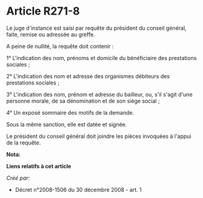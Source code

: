 # Article R271-8

Le juge d'instance est saisi par requête du président du conseil général, faite, remise ou adressée au greffe. 

A peine de nullité, la requête doit contenir : 

1° L'indication des nom, prénoms et domicile du bénéficiaire des prestations sociales ; 

2° L'indication des nom et adresse des organismes débiteurs des prestations sociales ; 

3° L'indication des nom, prénom et adresse du bailleur, ou, s'il s'agit d'une personne morale, de sa dénomination et de son
siège social ; 

4° Un exposé sommaire des motifs de la demande. 

Sous la même sanction, elle est datée et signée. 

Le président du conseil général doit joindre les pièces invoquées à l'appui de la requête.

**Nota:**



**Liens relatifs à cet article**

_Créé par_:

  - Décret n°2008-1506 du 30 décembre 2008 - art. 1

